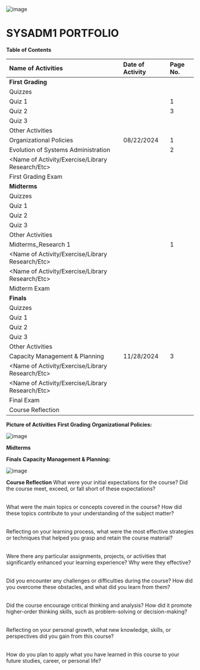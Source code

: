 ﻿
![image](https://github.com/user-attachments/assets/c027dcce-bc0d-40c7-abfa-a699cdef0f0c)

# **SYSADM1 PORTFOLIO**

<a name="_gjdgxs"></a>**Table of Contents**

|**Name of Activities**|**Date of Activity**|**Page No.**|
| :- | :- | :- |
|**First Grading**|||
|Quizzes|||
|Quiz 1||1|
|Quiz 2||3|
|Quiz 3|||
|Other Activities|||
|Organizational Policies|08/22/2024|1|
|Evolution of Systems Administration||2|
|<Name of Activity/Exercise/Library Research/Etc>|||
|First Grading Exam|||
|**Midterms**|||
|Quizzes|||
|Quiz 1|||
|Quiz 2|||
|Quiz 3|||
|Other Activities|||
|Midterms\_Research 1||1|
|<Name of Activity/Exercise/Library Research/Etc>|||
|<Name of Activity/Exercise/Library Research/Etc>|||
|Midterm Exam|||
|**Finals**|||
|Quizzes|||
|Quiz 1|||
|Quiz 2|||
|Quiz 3|||
|Other Activities|||
|Capacity Management & Planning|11/28/2024|3|
|<Name of Activity/Exercise/Library Research/Etc>|||
|<Name of Activity/Exercise/Library Research/Etc>|||
|Final Exam|||
|Course Reflection|||


**Picture of Activities**
**First Grading**
**Organizational Policies:**

![image](https://github.com/user-attachments/assets/9ceb79f9-928b-4670-80f6-c6527585d503)


**Midterms**


**Finals**
**Capacity Management & Planning:**

![image](https://github.com/user-attachments/assets/d2048ce0-bb43-48ae-8a98-7aca538184b6)


**Course Reflection**
What were your initial expectations for the course? Did the course meet, exceed, or fall short of these expectations?

||
| :- |
What were the main topics or concepts covered in the course? How did these topics contribute to your understanding of the subject matter?

||
| :- |
Reflecting on your learning process, what were the most effective strategies or techniques that helped you grasp and retain the course material?

||
| :- |
Were there any particular assignments, projects, or activities that significantly enhanced your learning experience? Why were they effective?

||
| :- |
Did you encounter any challenges or difficulties during the course? How did you overcome these obstacles, and what did you learn from them?

||
| :- |
Did the course encourage critical thinking and analysis? How did it promote higher-order thinking skills, such as problem-solving or decision-making?

||
| :- |
Reflecting on your personal growth, what new knowledge, skills, or perspectives did you gain from this course?

||
| :- |
How do you plan to apply what you have learned in this course to your future studies, career, or personal life?

||
| :- |



